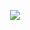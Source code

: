 <p align="center">
    <a href="https://instagram.com/muhavann">
      <img src="https://rebrand.ly/vansgptgif">
    </a>
</p>
